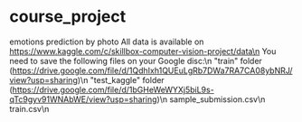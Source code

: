 # course_project
emotions prediction by photo
All data is available on https://www.kaggle.com/c/skillbox-computer-vision-project/data\n
You need to save the following files on your Google disc:\n
"train" folder (https://drive.google.com/file/d/1QdhIxh1QUEuLgRb7DWa7RA7CA08ybNRJ/view?usp=sharing)\n
"test_kaggle" folder (https://drive.google.com/file/d/1bGHeWeWYXj5biL9s-qTc9gyv91WNAbWE/view?usp=sharing)\n
sample_submission.csv\n
train.csv\n
